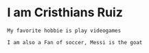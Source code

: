 # I am Cristhians Ruiz

`My favorite hobbie is play videogames`

`I am also a Fan of soccer, Messi is the goat`
